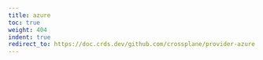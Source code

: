 ```yaml
---
title: azure
toc: true
weight: 404
indent: true
redirect_to: https://doc.crds.dev/github.com/crossplane/provider-azure
---
```

